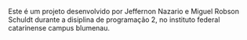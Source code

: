 Este é um projeto desenvolvido por Jeffernon Nazario e Miguel Robson Schuldt
durante a disiplina de programação 2, no instituto federal catarinense campus blumenau.
